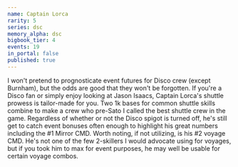 ```yaml
---
name: Captain Lorca
rarity: 5
series: dsc
memory_alpha: dsc
bigbook_tier: 4
events: 19
in_portal: false
published: true
---
```


I won't pretend to prognosticate event futures for Disco crew (except Burnham), but the odds are good that they won't be forgotten. If you're a Disco fan or simply enjoy looking at Jason Isaacs, Captain Lorca's shuttle prowess is tailor-made for you. Two 1k bases for common shuttle skills combine to make a crew who pre-Sato I called the best shuttle crew in the game. Regardless of whether or not the Disco spigot is turned off, he's still get to catch event bonuses often enough to highlight his great numbers including the #1 Mirror CMD. Worth noting, if not utilizing, is his #2 voyage CMD. He's not one of the few 2-skillers I would advocate using for voyages, but if you took him to max for event purposes, he may well be usable for certain voyage combos.
